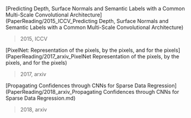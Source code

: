 [Predicting Depth, Surface Normals and Semantic Labels with a Common Multi-Scale Convolutional Architecture](PaperReading/2015_ICCV_Predicting Depth, Surface Normals and Semantic Labels with a Common Multi-Scale Convolutional Architecture)

> 2015, ICCV

[PixelNet: Representation of the pixels, by the pixels, and for the pixels](PaperReading/2017_arxiv_PixelNet Representation of the pixels, by the pixels, and for the pixels)

> 2017, arxiv

[Propagating Confidences through CNNs for Sparse Data Regression](PaperReading/2018_arxiv_Propagating Confidences through CNNs for Sparse Data Regression.md)

> 2018, arxiv
